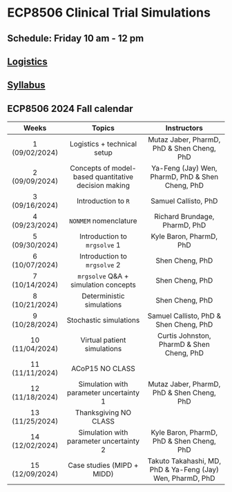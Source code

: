 # ECP8506 Clinical Trial Simulations

## Schedule: Friday 10 am - 12 pm

## [Logistics](https://docs.google.com/document/d/1Qr9UvMqG_P8JNz02Iz5FyT51RxhYwU7k24D_Id8P6aQ/edit)

## [Syllabus](https://docs.google.com/document/d/10sGRR4JHZd2ejpRFXVuqVYHEfvtkrHXR_mHusi9Xolk/edit#heading=h.hk7idht08u5a)

## ECP8506 2024 Fall calendar

| Weeks            | Topics                                               | Instructors                                                |
|:----------------:|:----------------------------------------------------:|:----------------------------------------------------------:|
| 1 (09/02/2024)   | Logistics + technical setup                          | Mutaz Jaber, PharmD, PhD & Shen Cheng, PhD                 |
| 2 (09/09/2024)   | Concepts of model-based quantitative decision making | Ya-Feng (Jay) Wen, PharmD, PhD & Shen Cheng, PhD           |
| 3 (09/16/2024)   | Introduction to `R`                                  | Samuel Callisto, PhD                                       |
| 4 (09/23/2024)   | `NONMEM` nomenclature                                | Richard Brundage, PharmD, PhD                              |
| 5 (09/30/2024)   | Introduction to `mrgsolve` 1                         | Kyle Baron, PharmD, PhD                                    |
| 6 (10/07/2024)   | Introduction to `mrgsolve` 2                         | Shen Cheng, PhD                                            |
| 7 (10/14/2024)   | `mrgsolve` Q&A + simulation concepts                 | Shen Cheng, PhD                                            |
| 8 (10/21/2024)   | Deterministic simulations                            | Shen Cheng, PhD                                            |
| 9 (10/28/2024)   | Stochastic simulations                               | Samuel Callisto, PhD & Shen Cheng, PhD                     |
| 10 (11/04/2024)  | Virtual patient simulations                          | Curtis Johnston, PharmD & Shen Cheng, PhD                  |
| 11 (11/11/2024)  | ACoP15 NO CLASS                                      |                                                            |
| 12 (11/18/2024)  | Simulation with parameter uncertainty 1              | Mutaz Jaber, PharmD, PhD & Shen Cheng, PhD                 |
| 13 (11/25/2024)  | Thanksgiving NO CLASS                                |                                                            |
| 14 (12/02/2024)  | Simulation with parameter uncertainty 2              | Kyle Baron, PharmD, PhD & Shen Cheng, PhD                  |
| 15 (12/09/2024)  | Case studies (MIPD + MIDD)                           | Takuto Takahashi, MD, PhD & Ya-Feng (Jay) Wen, PharmD, PhD |
